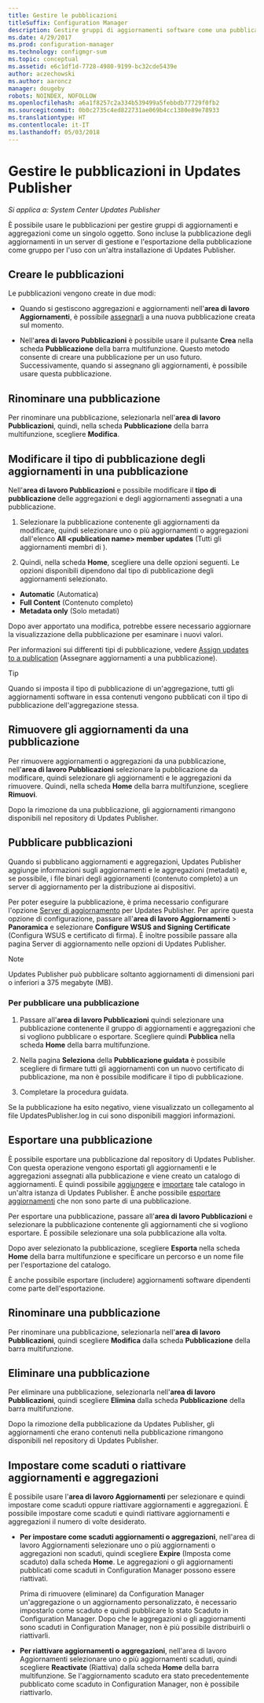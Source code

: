 ```yaml
---
title: Gestire le pubblicazioni
titleSuffix: Configuration Manager
description: Gestire gruppi di aggiornamenti software come una pubblicazione con System Center Updates Publisher
ms.date: 4/29/2017
ms.prod: configuration-manager
ms.technology: configmgr-sum
ms.topic: conceptual
ms.assetid: e6c1df1d-7728-4980-9199-bc32cde5439e
author: aczechowski
ms.author: aaroncz
manager: dougeby
robots: NOINDEX, NOFOLLOW
ms.openlocfilehash: a6a1f8257c2a334b539499a5febbdb77729f0fb2
ms.sourcegitcommit: 0b0c2735c4ed822731ae069b4cc1380e89e78933
ms.translationtype: HT
ms.contentlocale: it-IT
ms.lasthandoff: 05/03/2018
---
```

# <a name="manage-publications-in-updates-publisher"></a>Gestire le pubblicazioni in Updates Publisher

*Si applica a: System Center Updates Publisher*

È possibile usare le pubblicazioni per gestire gruppi di aggiornamenti e aggregazioni come un singolo oggetto. Sono incluse la pubblicazione degli aggiornamenti in un server di gestione e l'esportazione della pubblicazione come gruppo per l'uso con un'altra installazione di Updates Publisher.

## <a name="create-publications"></a>Creare le pubblicazioni
Le pubblicazioni vengono create in due modi:

-   Quando si gestiscono aggregazioni e aggiornamenti nell'**area di lavoro Aggiornamenti**, è possibile [assegnarli](/sccm/sum/tools/manage-updates-with-updates-publisher#assign-updates-and-bundles-to-a-publication) a una nuova pubblicazione creata sul momento.

-   Nell'**area di lavoro Pubblicazioni** è possibile usare il pulsante **Crea** nella scheda **Pubblicazione** della barra multifunzione. Questo metodo consente di creare una pubblicazione per un uso futuro. Successivamente, quando si assegnano gli aggiornamenti, è possibile usare questa pubblicazione.

## <a name="rename-a-publication"></a>Rinominare una pubblicazione
Per rinominare una pubblicazione, selezionarla nell'**area di lavoro Pubblicazioni**, quindi, nella scheda **Pubblicazione** della barra multifunzione, scegliere **Modifica**.

## <a name="change-the-publication-type-of-updates-in-a-publication"></a>Modificare il tipo di pubblicazione degli aggiornamenti in una pubblicazione
Nell'**area di lavoro Pubblicazioni** e possibile modificare il **tipo di pubblicazione** delle aggregazioni e degli aggiornamenti assegnati a una pubblicazione.

1. Selezionare la pubblicazione contenente gli aggiornamenti da modificare, quindi selezionare uno o più aggiornamenti o aggregazioni dall'elenco **All &lt;publication name> member updates** (Tutti gli aggiornamenti membri di <nome pubblicazione>).

2. Quindi, nella scheda **Home**, scegliere una delle opzioni seguenti. Le opzioni disponibili dipendono dal tipo di pubblicazione degli aggiornamenti selezionato.

  -   **Automatic** (Automatica)
  -   **Full Content** (Contenuto completo)
  -   **Metadata only** (Solo metadati)

Dopo aver apportato una modifica, potrebbe essere necessario aggiornare la visualizzazione della pubblicazione per esaminare i nuovi valori.

Per informazioni sui differenti tipi di pubblicazione, vedere [Assign updates to a publication](/sccm/sum/tools/manage-updates-with-updates-publisher#assign-updates-and-bundles-to-a-publication) (Assegnare aggiornamenti a una pubblicazione).

> [!TIP]    
> Quando si imposta il tipo di pubblicazione di un'aggregazione, tutti gli aggiornamenti software in essa contenuti vengono pubblicati con il tipo di pubblicazione dell'aggregazione stessa.

## <a name="remove-updates-from-a-publication"></a>Rimuovere gli aggiornamenti da una pubblicazione
Per rimuovere aggiornamenti o aggregazioni da una pubblicazione, nell'**area di lavoro Pubblicazioni** selezionare la pubblicazione da modificare, quindi selezionare gli aggiornamenti e le aggregazioni da rimuovere. Quindi, nella scheda **Home** della barra multifunzione, scegliere **Rimuovi**.

Dopo la rimozione da una pubblicazione, gli aggiornamenti rimangono disponibili nel repository di Updates Publisher.

## <a name="publish-publications"></a>Pubblicare pubblicazioni
Quando si pubblicano aggiornamenti e aggregazioni, Updates Publisher aggiunge informazioni sugli aggiornamenti e le aggregazioni (metadati) e, se possibile, i file binari degli aggiornamenti (contenuto completo) a un server di aggiornamento per la distribuzione ai dispositivi.

Per poter eseguire la pubblicazione, è prima necessario configurare l'opzione [Server di aggiornamento](/sccm/sum/tools/updates-publisher-options#update-server) per Updates Publisher. Per aprire questa opzione di configurazione, passare all'**area di lavoro Aggiornamenti** &gt; **Panoramica** e selezionare **Configure WSUS and Signing Certificate** (Configura WSUS e certificato di firma). È inoltre possibile passare alla pagina Server di aggiornamento nelle opzioni di Updates Publisher.

> [!NOTE]   
> Updates Publisher può pubblicare soltanto aggiornamenti di dimensioni pari o inferiori a 375 megabyte (MB).

### <a name="to-publish-a-publication"></a>Per pubblicare una pubblicazione

1.  Passare all'**area di lavoro Pubblicazioni** quindi selezionare una pubblicazione contenente il gruppo di aggiornamenti e aggregazioni che si vogliono pubblicare o esportare. Scegliere quindi **Pubblica** nella scheda **Home** della barra multifunzione.

2.  Nella pagina **Seleziona** della **Pubblicazione guidata** è possibile scegliere di firmare tutti gli aggiornamenti con un nuovo certificato di pubblicazione, ma non è possibile modificare il tipo di pubblicazione.

3.  Completare la procedura guidata.

  Se la pubblicazione ha esito negativo, viene visualizzato un collegamento al file UpdatesPublisher.log in cui sono disponibili maggiori informazioni.

## <a name="export-a-publication"></a>Esportare una pubblicazione
È possibile esportare una pubblicazione dal repository di Updates Publisher. Con questa operazione vengono esportati gli aggiornamenti e le aggregazioni assegnati alla pubblicazione e viene creato un catalogo di aggiornamenti. È quindi possibile [aggiungere](/sccm/sum/tools/updates-publisher-catalogs#add-software-update-catalogs) e [importare](/sccm/sum/tools/updates-publisher-catalogs#mport-updates) tale catalogo in un'altra istanza di Updates Publisher. È anche possibile [esportare aggiornamenti](/sccm/sum/tools/manage-updates-with-updates-publisher#export-updates) che non sono parte di una pubblicazione.

Per esportare una pubblicazione, passare all'**area di lavoro Pubblicazioni** e selezionare la pubblicazione contenente gli aggiornamenti che si vogliono esportare. È possibile selezionare una sola pubblicazione alla volta.

Dopo aver selezionato la pubblicazione, scegliere **Esporta** nella scheda **Home** della barra multifunzione e specificare un percorso e un nome file per l'esportazione del catalogo.

È anche possibile esportare (includere) aggiornamenti software dipendenti come parte dell'esportazione.

## <a name="rename-a-publication"></a>Rinominare una pubblicazione
Per rinominare una pubblicazione, selezionarla nell'**area di lavoro Pubblicazioni**, quindi scegliere **Modifica** dalla scheda **Pubblicazione** della barra multifunzione.

## <a name="delete-a-publication"></a>Eliminare una pubblicazione
Per eliminare una pubblicazione, selezionarla nell'**area di lavoro Pubblicazioni**, quindi scegliere **Elimina** dalla scheda **Pubblicazione** della barra multifunzione.

Dopo la rimozione della pubblicazione da Updates Publisher, gli aggiornamenti che erano contenuti nella pubblicazione rimangono disponibili nel repository di Updates Publisher.

## <a name="expire-or-reactivate-updates-and-bundles"></a>Impostare come scaduti o riattivare aggiornamenti e aggregazioni
È possibile usare l'**area di lavoro Aggiornamenti** per selezionare e quindi impostare come scaduti oppure riattivare aggiornamenti e aggregazioni. È possibile impostare come scaduti e quindi riattivare aggiornamenti e aggregazioni il numero di volte desiderato.

-   **Per impostare come scaduti aggiornamenti o aggregazioni**, nell'area di lavoro Aggiornamenti selezionare uno o più aggiornamenti o aggregazioni non scaduti, quindi scegliere **Expire** (Imposta come scaduto) dalla scheda **Home**. Le aggregazioni o gli aggiornamenti pubblicati come scaduti in Configuration Manager possono essere riattivati.

    Prima di rimuovere (eliminare) da Configuration Manager un'aggregazione o un aggiornamento personalizzato, è necessario impostarlo come scaduto e quindi pubblicare lo stato Scaduto in Configuration Manager. Dopo che le aggregazioni o gli aggiornamenti sono scaduti in Configuration Manager, non è più possibile distribuirli o riattivarli.

-   **Per riattivare aggiornamenti o aggregazioni**, nell'area di lavoro Aggiornamenti selezionare uno o più aggiornamenti scaduti, quindi scegliere **Reactivate** (Riattiva) dalla scheda **Home** della barra multifunzione. Se l'aggiornamento scaduto era stato precedentemente pubblicato come scaduto in Configuration Manager, non è possibile riattivarlo.
